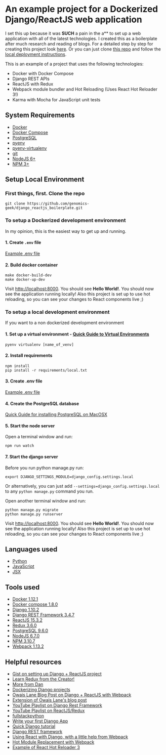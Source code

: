 # An example project for a Dockerized Django/ReactJS web application

I set this up because it was __SUCH__ a pain in the a** to set up a web application with all of the latest technologies.  I created this as a boilerplate after much research and reading of blogs. For a detailed step by step for creating this project look [here](https://gist.github.com/genomics-geek/98929a9e7ba9602fed7bfa4a5a1c5c4e/). Or you can just clone [this repo](https://github.com/genomics-geek/django_reactjs_boilerplate) and follow the [local deployment instructions](https://github.com/genomics-geek/django_reactjs_boilerplate#setup-local-environment).

This is an example of a project that uses the following technologies:
+ Docker with Docker Compose
+ Django REST APIs
+ ReactJS with Redux
+ Webpack module bundler and Hot Reloading (Uses React Hot Reloader 3!)
+ Karma with Mocha for JavaScript unit tests

## System Requirements

+ [Docker](https://www.docker.com/)
+ [Docker Compose](https://docs.docker.com/compose/)
+ [PostgreSQL](http://www.postgresql.org/)
+ [pyenv](https://github.com/yyuu/pyenv)
+ [pyenv-virtualenv](https://github.com/yyuu/pyenv-virtualenv)
+ [git](https://git-scm.com/)
+ [NodeJS 6+](https://nodejs.org/en/)
+ [NPM 3+](https://www.npmjs.com/)

## Setup Local Environment

### First things, first. Clone the repo

```
git clone https://github.com/genomics-geek/django_reactjs_boilerplate.git
```

### To setup a Dockerized development environment

In my opinion, this is the easiest way to get up and running.

#### 1. Create `.env` file

[Example .env file](https://gist.github.com/genomics-geek/98929a9e7ba9602fed7bfa4a5a1c5c4e#create-environment-variables-file---env)

#### 2. Build docker container

```
make docker-build-dev
make docker-up-dev
```

Visit [http://localhost:8000](http://localhost:8000). You should see __Hello World!__. You should now see the application running locally! Also this project is set up to use hot reloading, so you can see your changes to React components live ;)

### To setup a local development environment

If you want to a non dockerized development environment

#### 1. Set up a virtual environment - [Quick Guide to Virtual Environments](https://gist.github.com/genomics-geek/98929a9e7ba9602fed7bfa4a5a1c5c4e#file-step05-md)

```
pyenv virtualenv [name_of_venv]
```

#### 2. Install requirements

```
npm install
pip install -r requirements/local.txt
```

#### 3. Create .env file

[Example .env file](https://gist.github.com/genomics-geek/98929a9e7ba9602fed7bfa4a5a1c5c4e#create-environment-variables-file---env)

#### 4. Create the PostgreSQL database

[Quick Guide for installing PostgreSQL on MacOSX](https://gist.github.com/genomics-geek/98929a9e7ba9602fed7bfa4a5a1c5c4e#set-up-postgresql-database)

#### 5. Start the node server

Open a terminal window and run:

```
npm run watch
```

#### 7. Start the django server

Before you run python manage.py run:

```
export DJANGO_SETTINGS_MODULE=django_config.settings.local
```

Or alternatively, you can just add `--settings=django_config.settings.local` to any `python manage.py` command you run.

Open another terminal window and run:

```
python manage.py migrate
python manage.py runserver
```

  Visit [http://localhost:8000](http://localhost:8000). You should see __Hello World!__. You should now see the application running locally! Also this project is set up to use hot reloading, so you can see your changes to React components live ;)

## Languages used
+ [Python](https://www.python.org/)
+ [JavaScript](https://www.javascript.com/)
+ [JSX](https://jsx.github.io/)

## Tools used
+ [Docker 1.12.1](https://www.docker.com/)
+ [Docker compose 1.8.0](https://docs.docker.com/compose/)
+ [Django 1.10.2](https://www.djangoproject.com/)
+ [Django REST Framework 3.4.7](http://www.django-rest-framework.org/)
+ [ReactJS 15.3.2](https://facebook.github.io/react/)
+ [Redux 3.6.0](http://redux.js.org/docs/introduction/)
+ [PostgreSQL 9.6.0](http://www.postgresql.org/)
+ [NodeJS 6.7.0](https://nodejs.org/en/)
+ [NPM 3.10.7](https://www.npmjs.com/)
+ [Webpack 1.13.2](https://webpack.github.io/)

## Helpful resources
+ [Gist on setting up Django + ReactJS project](https://gist.github.com/genomics-geek/49ae04fb3d0147bc8340edf228759c36)
+ [Learn Redux from the Creator!](https://egghead.io/courses/getting-started-with-redux)
+ [More from Dan](https://egghead.io/courses/building-react-applications-with-idiomatic-redux)
+ [Dockerizing Django projects](http://ruddra.com/2016/08/14/docker-django-nginx-postgres/)
+ [Owais Lane Blog Post on Django + ReactJS with Webpack](http://owaislone.org/blog/webpack-plus-reactjs-and-django/)
+ [Extension of Owais Lane's blog post](http://geezhawk.github.io/using-react-with-django-rest-framework)
+ [YouTube Playlist on Django Rest Framework](https://www.youtube.com/playlist?list=PLEsfXFp6DpzTOcOVdZF-th7BS_GYGguAS)
+ [YouTube Playlist on ReactJS/Redux](https://www.youtube.com/playlist?list=PLoYCgNOIyGABj2GQSlDRjgvXtqfDxKm5b)
+ [fullstackpython](http://www.fullstackpython.com/)
+ [Write your first Django App](https://docs.djangoproject.com/en/1.10/intro/tutorial01/)
+ [Quick Django tutorial](http://drksephy.github.io/2015/07/16/django/)
+ [Django REST framework](http://www.django-rest-framework.org/tutorial/1-serialization/)
+ [Using React with Django, with a little help from Webpack](http://geezhawk.github.io/using-react-with-django-rest-framework)
+ [Hot Module Replacement with Webpack](https://webpack.github.io/docs/hot-module-replacement-with-webpack.html)
+ [Example of React Hot Reloader 3](https://github.com/gaearon/redux-devtools/tree/master/examples/todomvc)
